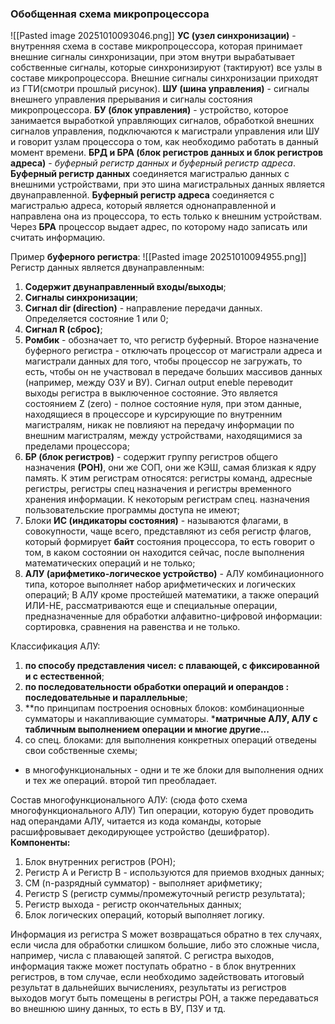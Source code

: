 ### Обобщенная схема микропроцессора
![[Pasted image 20251010093046.png]]
**УС (узел синхронизации)** - внутренняя схема в составе микропроцессора, которая принимает внешние сигналы синхронизации, при этом внутри вырабатывает собственные сигналы, которые синхронизируют (тактируют) все узлы в составе микропроцессора. Внешние сигналы синхронизации приходят из ГТИ(смотри прошлый рисунок).
**ШУ (шина управления)** - сигналы внешнего управления прерывания и сигналы состояния микропроцессора.
**БУ (блок управления)** - устройство, которое занимается выработкой управляющих сигналов, обработкой внешних сигналов управления, подключаются к магистрали управления или ШУ и говорит узлам процессора о том, как необходимо работать в данный момент времени.
**БРД и БРА (блок регистров данных и блок регистров адреса)** - *буферный регистр данных и буферный регистр адреса*. 
**Буферный регистр данных** соединяется магистралью данных с внешними устройствами, при это шина магистральных данных является двунаправленной.
**Буферный регистр адреса** соединяется с магистралью адреса, который является однонаправленной и направлена она из процессора, то есть только к внешним устройствам.
Через **БРА** процессор выдает адрес, по которому надо записать или считать информацию.

Пример **буферного регистра**:
![[Pasted image 20251010094955.png]]
Регистр данных является двунаправленным:
1. **Содержит двунаправленный входы/выходы**;
2. **Сигналы синхронизации**;
3. **Сигнал dir (direction)** - направление передачи данных. Определяется состояние 1 или 0;
4. **Сигнал R (сброс)**;
5. **Ромбик** - обозначает то, что регистр буферный. Второе назначение буферного регистра - отключать процессор от магистрали адреса и магистрали данных для того, чтобы процессор не загружать, то есть, чтобы он не участвовал в передаче больших массивов данных (например, между ОЗУ и ВУ). Сигнал output eneble переводит выходы регистра в выключенное состояние. Это является состоянием Z (zero) - полное состояние нуля, при этом данные, находящиеся в процессоре и курсирующие по внутренним магистралям, никак не повлияют на передачу информации по внешним магистралям, между устройствами, находящимися за пределами процессора;
6. **БР (блок регистров)** - содержит группу регистров общего назначения **(РОН)**, они же СОП, они же КЭШ, самая близкая к ядру память. К этим регистрам относятся: регистры команд, адресные регистры, регистры спец назначения и регистры временного хранения информации.
   К некоторым регистрам спец. назначения пользовательские программы доступа не имеют;
7. Блоки **ИС (индикаторы состояния)** - называются флагами, в совокупности, чаще всего, представляют из себя регистр флагов, который формирует **байт** состояния процессора, то есть говорит о том, в каком состоянии он находится сейчас, после выполнения математических операций и не только;
8. **АЛУ (арифметико-логическое устройство)** - АЛУ комбинационного типа, которое выполняет набор арифметических и логических операций;
   В АЛУ кроме простейшей математики, а также операций ИЛИ-НЕ, рассматриваются еще и специальные операции, предназначенные для обработки алфавитно-цифровой информации: сортировка, сравнения на равенства и не только.

Классификация АЛУ:
1. **по способу представления чисел: с плавающей, с фиксированной и с естественной**;
2. **по последовательности обработки операций и операндов : последовательные и параллельные**;
3. **по принципам построения основных блоков: комбинационные сумматоры и накапливающие сумматоры. ***матричные АЛУ, АЛУ с табличным выполнением операции и многие другие...**
4. со спец. блоками: для выполнения конкретных операций отведены свои собственные схемы;
- в многофункциональных - одни и те же блоки для выполнения одних и тех же операций.
  второй тип преобладает.

Состав многофункционального АЛУ:
(сюда фото схема многофункционального АЛУ)
Тип операции, которую будет проводить над операндами АЛУ, читается из кода команды, которые расшифровывает декодирующее устройство (дешифратор).
**Компоненты:**
1. Блок внутренних регистров (РОН);
2. Регистр A и Регистр B - используются для приемов входных данных;
3. СМ (n-разрядный сумматор) - выполняет арифметику;
4. Регистр S (регистр суммы/промежуточный регистр результата);
5. Регистр выхода - регистр окончательных данных;
6. Блок логических операций, который выполняет логику.

Информация из регистра S может возвращаться обратно в тех случаях, если числа для обработки слишком большие, либо это сложные числа, например, числа с плавающей запятой.
С регистра выходов, информация также может поступать обратно -  в блок внутренних регистров, в том случае, если необходимо задействовать итоговый результат в дальнейших вычислениях, результаты из регистров выходов могут быть помещены в регистры РОН, а также передаваться во внешнюю шину данных, то есть в ВУ, ПЗУ и тд.
